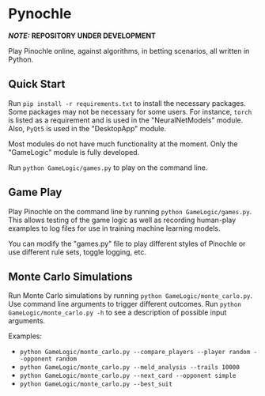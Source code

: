 # Pynochle

***NOTE:* REPOSITORY UNDER DEVELOPMENT**

Play Pinochle online, against algorithms, in betting scenarios, all written in Python.

## Quick Start

Run `pip install -r requirements.txt` to install the necessary packages. 
Some packages may not be necessary for some users. For instance, `torch` 
is listed as a requirement and is used in the "NeuralNetModels" module.
Also, `PyQt5` is used in the "DesktopApp" module.

Most modules do not have much functionality at the moment. Only the 
"GameLogic" module is fully developed. 

Run `python GameLogic/games.py` to play on the command line.

## Game Play

Play Pinochle on the command line by running `python GameLogic/games.py`. 
This allows testing of the game logic as well as recording human-play 
examples to log files for use in training machine learning models.

You can modify the "games.py" file to play different styles of Pinochle or 
use different rule sets, toggle logging, etc.

## Monte Carlo Simulations

Run Monte Carlo simulations by running `python GameLogic/monte_carlo.py`.
Use command line arguments to trigger different outcomes. Run 
`python GameLogic/monte_carlo.py -h` to see a description of possible 
input arguments.

Examples:

- `python GameLogic/monte_carlo.py --compare_players --player random --opponent random`
- `python GameLogic/monte_carlo.py --meld_analysis --trails 10000`
- `python GameLogic/monte_carlo.py --next_card --opponent simple`
- `python GameLogic/monte_carlo.py --best_suit`
